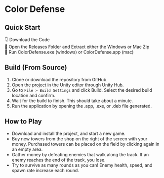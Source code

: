 # Color Defense
## Quick Start
👇 Download the Code \
🚪 Open the Releases Folder and Extract either the Windows or Mac Zip \
🚀 Run ColorDefense.exe (windows) or ColorDefense.app (mac)

## Build (From Source)
1. Clone or download the repository from GitHub.
2. Open the project in the Unity editor through Unity Hub.
3. Go to `File > Build Settings` and click Build. Select the desired build location and confirm.
4. Wait for the build to finish. This should take about a minute.
5. Run the application by opening the .app, .exe, or .deb file generated.

## How to Play
* Download and install the project, and start a new game.
* Buy new towers from the shop on the right of the screen with your money. Purchased towers can be placed on the field by clicking again in an empty area.
* Gather money by defeating enemies that walk along the track. If an enemy reaches the end of the track, you lose.
* Try to survive as many rounds as you can! Enemy health, speed, and spawn rate increase each round.
